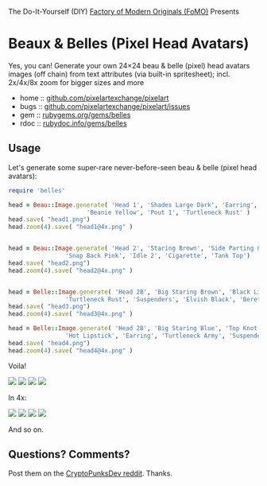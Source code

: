 The Do-It-Yourself (DIY) [Factory of Modern Originals (FoMO)](https://github.com/pixelartexchange/originals) Presents


# Beaux & Belles (Pixel Head Avatars)

Yes, you can! Generate your own 24×24 beau & belle (pixel) head avatars images (off chain) from text attributes (via built-in spritesheet); incl. 2x/4x/8x zoom for bigger sizes and more



* home  :: [github.com/pixelartexchange/pixelart](https://github.com/pixelartexchange/pixelart)
* bugs  :: [github.com/pixelartexchange/pixelart/issues](https://github.com/pixelartexchange/pixelart/issues)
* gem   :: [rubygems.org/gems/belles](https://rubygems.org/gems/belles)
* rdoc  :: [rubydoc.info/gems/belles](http://rubydoc.info/gems/belles)




##  Usage

Let's generate some super-rare never-before-seen
beau & belle (pixel head avatars):


```ruby
require 'belles'

head = Beau::Image.generate( 'Head 1', 'Shades Large Dark', 'Earring',
                      'Beanie Yellow', 'Pout 1', 'Turtleneck Rust' )
head.save( "head1.png")
head.zoom(4).save( "head1@4x.png" )


head = Beau::Image.generate( 'Head 2', 'Staring Brown', 'Side Parting Golden',
                'Snap Back Pink', 'Idle 2', 'Cigarette', 'Tank Top')
head.save( "head2.png")
head.zoom(4).save( "head2@4x.png" )


head = Belle::Image.generate( 'Head 2B', 'Big Staring Brown', 'Black Lipstick',
                'Turtleneck Rust', 'Suspenders', 'Elvish Black', 'Beret Rust' )
head.save( "head3.png")
head.zoom(4).save( "head3@4x.png" )

head = Belle::Image.generate( 'Head 2B', 'Big Staring Blue', 'Top Knot Peach',
                'Hot Lipstick', 'Earring', 'Turtleneck Army', 'Suspenders', 'Chain' )
head.save( "head4.png")
head.zoom(4).save( "head4@4x.png" )
```

Voila!

![](https://github.com/pixelartexchange/pixelart/raw/master/belles/i/head1.png)
![](https://github.com/pixelartexchange/pixelart/raw/master/belles/i/head2.png)
![](https://github.com/pixelartexchange/pixelart/raw/master/belles/i/head3.png)
![](https://github.com/pixelartexchange/pixelart/raw/master/belles/i/head4.png)

In 4x:

![](https://github.com/pixelartexchange/pixelart/raw/master/belles/i/head1@4x.png)
![](https://github.com/pixelartexchange/pixelart/raw/master/belles/i/head2@4x.png)
![](https://github.com/pixelartexchange/pixelart/raw/master/belles/i/head3@4x.png)
![](https://github.com/pixelartexchange/pixelart/raw/master/belles/i/head4@4x.png)


And so on.





## Questions? Comments?

Post them on the [CryptoPunksDev reddit](https://old.reddit.com/r/CryptoPunksDev). Thanks.
